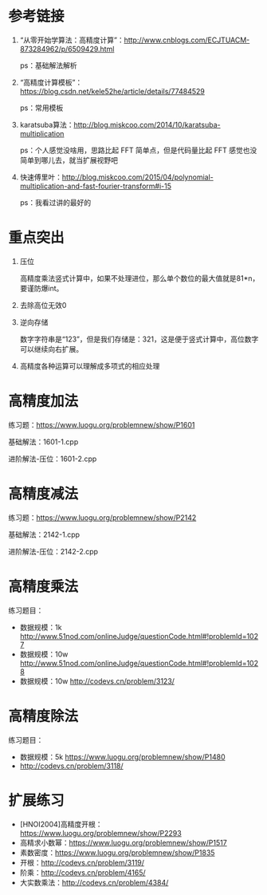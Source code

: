 # 参考链接

1. “从零开始学算法：高精度计算”：http://www.cnblogs.com/ECJTUACM-873284962/p/6509429.html

   ps：基础解法解析

2. “高精度计算模板”：https://blog.csdn.net/kele52he/article/details/77484529

   ps：常用模板

3. karatsuba算法：http://blog.miskcoo.com/2014/10/karatsuba-multiplication

   ps：个人感觉没啥用，思路比起 FFT 简单点，但是代码量比起 FFT 感觉也没简单到哪儿去，就当扩展视野吧

4. 快速傅里叶：http://blog.miskcoo.com/2015/04/polynomial-multiplication-and-fast-fourier-transform#i-15

   ps：我看过讲的最好的

# 重点突出

1. 压位

   高精度乘法竖式计算中，如果不处理进位，那么单个数位的最大值就是81*n，要谨防爆int。

2. 去除高位无效0

3. 逆向存储

   数字字符串是“123”，但是我们存储是：321，这是便于竖式计算中，高位数字可以继续向右扩展。

4. 高精度各种运算可以理解成多项式的相应处理

# 高精度加法

练习题：https://www.luogu.org/problemnew/show/P1601

基础解法：1601-1.cpp

进阶解法-压位：1601-2.cpp

# 高精度减法

练习题：https://www.luogu.org/problemnew/show/P2142

基础解法：2142-1.cpp

进阶解法-压位：2142-2.cpp

# 高精度乘法

练习题目：

* 数据规模：1k  http://www.51nod.com/onlineJudge/questionCode.html#!problemId=1027
* 数据规模：10w  http://www.51nod.com/onlineJudge/questionCode.html#!problemId=1028
* 数据规模：10w http://codevs.cn/problem/3123/

# 高精度除法

练习题目：

* 数据规模：5k https://www.luogu.org/problemnew/show/P1480
* http://codevs.cn/problem/3118/

# 扩展练习

* [HNOI2004]高精度开根：<https://www.luogu.org/problemnew/show/P2293>
* 高精求小数幂：<https://www.luogu.org/problemnew/show/P1517>
* 素数密度：<https://www.luogu.org/problemnew/show/P1835>
* 开根：<http://codevs.cn/problem/3119/>
* 阶乘：<http://codevs.cn/problem/4165/>
* 大实数乘法：<http://codevs.cn/problem/4384/>